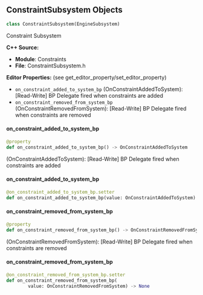 ## ConstraintSubsystem Objects

```python
class ConstraintSubsystem(EngineSubsystem)
```

Constraint Subsystem

**C++ Source:**

- **Module**: Constraints
- **File**: ConstraintSubsystem.h

**Editor Properties:** (see get_editor_property/set_editor_property)

- ``on_constraint_added_to_system_bp`` (OnConstraintAddedToSystem):  [Read-Write] BP Delegate fired when constraints are added
- ``on_constraint_removed_from_system_bp`` (OnConstraintRemovedFromSystem):  [Read-Write] BP Delegate fired when constraints are removed

<a id="unreal.ConstraintSubsystem.on_constraint_added_to_system_bp"></a>

#### on_constraint_added_to_system_bp

```python
@property
def on_constraint_added_to_system_bp() -> OnConstraintAddedToSystem
```

(OnConstraintAddedToSystem):  [Read-Write] BP Delegate fired when constraints are added

<a id="unreal.ConstraintSubsystem.on_constraint_added_to_system_bp"></a>

#### on_constraint_added_to_system_bp

```python
@on_constraint_added_to_system_bp.setter
def on_constraint_added_to_system_bp(value: OnConstraintAddedToSystem) -> None
```

<a id="unreal.ConstraintSubsystem.on_constraint_removed_from_system_bp"></a>

#### on_constraint_removed_from_system_bp

```python
@property
def on_constraint_removed_from_system_bp() -> OnConstraintRemovedFromSystem
```

(OnConstraintRemovedFromSystem):  [Read-Write] BP Delegate fired when constraints are removed

<a id="unreal.ConstraintSubsystem.on_constraint_removed_from_system_bp"></a>

#### on_constraint_removed_from_system_bp

```python
@on_constraint_removed_from_system_bp.setter
def on_constraint_removed_from_system_bp(
        value: OnConstraintRemovedFromSystem) -> None
```

<a id="unreal.ConstraintsActor"></a>